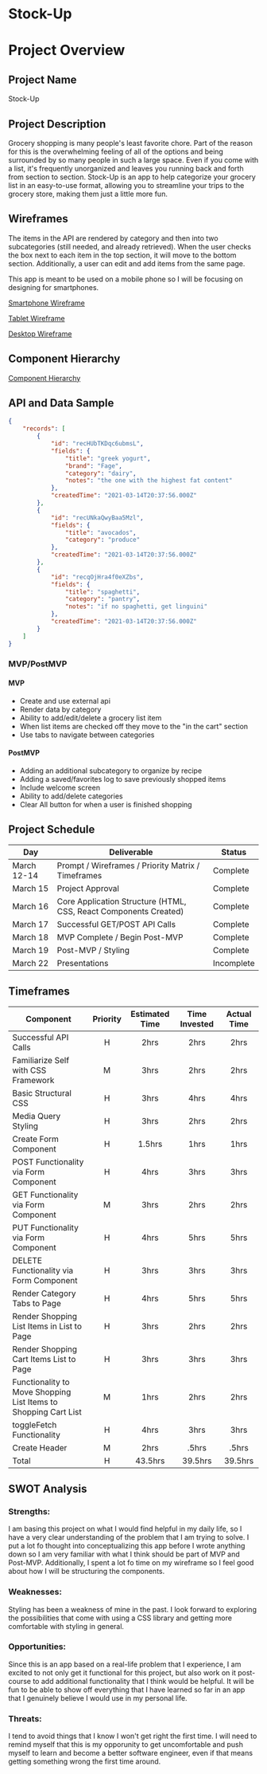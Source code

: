 # Stock-Up

# Project Overview

## Project Name

Stock-Up

## Project Description

Grocery shopping is many people's least favorite chore. Part of the reason for this is the overwhelming feeling of all of the options and being surrounded by so many people in such a large space. Even if you come with a list, it's frequently unorganized and leaves you running back and forth from section to section. Stock-Up is an app to help categorize your grocery list in an easy-to-use format, allowing you to streamline your trips to the grocery store, making them just a little more fun.

## Wireframes

The items in the API are rendered by category and then into two subcategories (still needed, and already retrieved). When the user checks the box next to each item in the top section, it will move to the bottom section. Additionally, a user can edit and add items from the same page. 

This app is meant to be used on a mobile phone so I will be focusing on designing for smartphones.

[Smartphone Wireframe](https://i.imgur.com/MFSAH7f.png)

[Tablet Wireframe](https://i.imgur.com/qOoPy2b.png)

[Desktop Wireframe](https://i.imgur.com/KLk3oET.png)

## Component Hierarchy
[Component Hierarchy](https://imgur.com/zQWqhri)

## API and Data Sample

```json
{
    "records": [
        {
            "id": "recHUbTKDqc6ubmsL",
            "fields": {
                "title": "greek yogurt",
                "brand": "Fage",
                "category": "dairy",
                "notes": "the one with the highest fat content"
            },
            "createdTime": "2021-03-14T20:37:56.000Z"
        },
        {
            "id": "recUNkaQwyBaa5Mzl",
            "fields": {
                "title": "avocados",
                "category": "produce"
            },
            "createdTime": "2021-03-14T20:37:56.000Z"
        },
        {
            "id": "recqOjHra4f0eXZbs",
            "fields": {
                "title": "spaghetti",
                "category": "pantry",
                "notes": "if no spaghetti, get linguini"
            },
            "createdTime": "2021-03-14T20:37:56.000Z"
        }
    ]
}
```

### MVP/PostMVP

#### MVP 

- Create and use external api 
- Render data by category
- Ability to add/edit/delete a grocery list item
- When list items are checked off they move to the "in the cart" section
- Use tabs to navigate between categories

#### PostMVP  

- Adding an additional subcategory to organize by recipe
- Adding a saved/favorites log to save previously shopped items
- Include welcome screen
- Ability to add/delete categories
- Clear All button for when a user is finished shopping

## Project Schedule

|  Day | Deliverable | Status
|---|---| ---|
|March 12-14| Prompt / Wireframes / Priority Matrix / Timeframes | Complete
|March 15| Project Approval | Complete
|March 16| Core Application Structure (HTML, CSS, React Components Created) | Complete
|March 17| Successful GET/POST API Calls | Complete
|March 18| MVP Complete / Begin Post-MVP  | Complete
|March 19| Post-MVP / Styling | Complete
|March 22| Presentations | Incomplete

## Timeframes


| Component | Priority | Estimated Time | Time Invested | Actual Time |
| --- | :---: |  :---: | :---: | :---: |
| Successful API Calls | H | 2hrs| 2hrs | 2hrs |
| Familiarize Self with CSS Framework | M | 3hrs| 2hrs | 2hrs |
| Basic Structural CSS | H | 3hrs| 4hrs | 4hrs |
| Media Query Styling | H | 3hrs| 2hrs | 2hrs |
| Create Form Component | H | 1.5hrs| 1hrs | 1hrs |
| POST Functionality via Form Component | H | 4hrs| 3hrs | 3hrs |
| GET Functionality via Form Component | M | 3hrs| 2hrs | 2hrs |
| PUT Functionality via Form Component | H | 4hrs| 5hrs | 5hrs |
| DELETE Functionality via Form Component | H | 3hrs| 3hrs | 3hrs |
| Render Category Tabs to Page | H | 4hrs| 5hrs | 5hrs |
| Render Shopping List Items in List to Page | H | 3hrs| 2hrs | 2hrs |
| Render Shopping Cart Items List to Page | H | 3hrs| 3hrs | 3hrs |
| Functionality to Move Shopping List Items to Shopping Cart List | M | 1hrs| 2hrs | 2hrs |
| toggleFetch Functionality | H | 4hrs| 3hrs | 3hrs |
| Create Header | M | 2hrs| .5hrs | .5hrs |
| Total | H | 43.5hrs| 39.5hrs | 39.5hrs |

## SWOT Analysis

### Strengths:
I am basing this project on what I would find helpful in my daily life, so I have a very clear understanding of the problem that I am trying to solve. I put a lot fo thought into conceptualizing this app before I wrote anything down so I am very familiar with what I think should be part of MVP and Post-MVP. Additionally, I spent a lot fo time on my wireframe so I feel good about how I will be structuring the components.

### Weaknesses:
Styling has been a weakness of mine in the past. I look forward to exploring the possibilities that come with using a CSS library and getting more comfortable with styling in general.

### Opportunities:
Since this is an app based on a real-life problem that I experience, I am excited to not only get it functional for this project, but also work on it post-course to add additional functionality that I think would be helpful. It will be fun to be able to show off everything that I have learned so far in an app that I genuinely believe I would use in my personal life.

### Threats:
I tend to avoid things that I know I won't get right the first time. I will need to remind myself that this is my opporunity to get uncomfortable and push myself to learn and become a better software engineer, even if that means getting something wrong the first time around.
